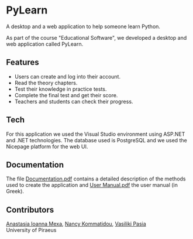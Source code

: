 # PyLearn
A desktop and a web application to help someone learn Python.

As part of the course "Educational Software", we developed a desktop and web application called PyLearn.

## Features
- Users can create and log into their account.
- Read the theory chapters.
- Test their knowledge in practice tests.
- Complete the final test and get their score.
- Teachers and students can check their progress.

## Tech
For this application we used the Visual Studio environment using ASP.NET and .NET technologies. The database used is PostgreSQL and we used the Nicepage 
platform for the web UI.

## Documentation
The file [Documentation.pdf](https://github.com/anastasiamexa/PyLearn/blob/main/Documentation.pdf) contains a detailed description of the methods used to create the 
application and [User Manual.pdf](https://github.com/anastasiamexa/PyLearn/blob/main/User%20Manual.pdf) the user manual (in Greek).

## Contributors
[Anastasia Ioanna Mexa](https://github.com/anastasiamexa), [Nancy Kommatidou](https://github.com/NancyKomm), [Vasiliki Pasia](https://github.com/VasPasia) <br />
University of Piraeus
